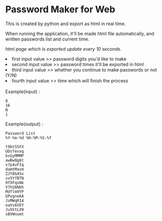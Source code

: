 # Password Maker for Web

This is created by python and export as html in real time.

When running the application, it'll be made html file automatically, and written passwords list and current time. 

<i>html page which is exported update every 10 seconds.</i>

<li>first input value >> password digits you'd like to make</li>
<li>second input value >> password times it'll be exported in html</li>
<li>third input value >> whether you continue to make passwords or not (Y/N)</li>
<li>fourth input value >> time which will finish the process</li>
<br>
Example(input) :

````
8
16
N
1
````

Example(output) :

````
Password List
%Y-%m-%d %H:%M:%S.%f

t9bt55FX
UDsTevxq
bsGyMMMP
awBwQg6t
v7p4vFIq
damtMavm
ZJY8G45x
sv5YfBTN
9fXFqxNk
V7hS6Nbh
Mdflm9YP
GPugne6A
JsMWqR14
oaVs6VEY
Ju5htLX9
sBVWnumt
````
